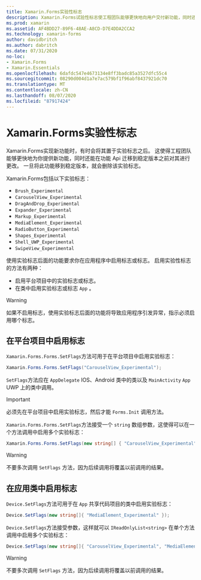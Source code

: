 ```yaml
---
title: Xamarin.Forms实验性标志
description: Xamarin.Forms试验性标志使工程团队能够更快地向用户交付新功能，同时还能在功能 Api 迁移到稳定版本之前对其进行更改。
ms.prod: xamarin
ms.assetid: AF4BDD27-89F6-48AE-A8CD-D7E4DDA2CCA2
ms.technology: xamarin-forms
author: davidbritch
ms.author: dabritch
ms.date: 07/31/2020
no-loc:
- Xamarin.Forms
- Xamarin.Essentials
ms.openlocfilehash: 6dafdc547e4673134e8ff3badc85a3527dfc55c4
ms.sourcegitcommit: 08290d004d1a7e7ac579bf1f96abf8437921dc70
ms.translationtype: MT
ms.contentlocale: zh-CN
ms.lasthandoff: 08/07/2020
ms.locfileid: "87917424"
---
```

# <a name="no-locxamarinforms-experimental-flags"></a>Xamarin.Forms实验性标志

Xamarin.Forms实现新功能时，有时会将其置于实验标志之后。 这使得工程团队能够更快地为你提供新功能，同时还能在功能 Api 迁移到稳定版本之前对其进行更改。 一旦将此功能移到稳定版本，就会删除该实验标志。

Xamarin.Forms包括以下实验标志：

- `Brush_Experimental`
- `CarouselView_Experimental`
- `DragAndDrop_Experimental`
- `Expander_Experimental`
- `Markup_Experimental`
- `MediaElement_Experimental`
- `RadioButton_Experimental`
- `Shapes_Experimental`
- `Shell_UWP_Experimental`
- `SwipeView_Experimental`

使用实验标志后面的功能要求你在应用程序中启用标志或标志。 启用实验性标志的方法有两种：

- 启用平台项目中的实验标志或标志。
- 在类中启用实验标志或标志 `App` 。

> [!WARNING]
> 如果不启用标志，使用实验标志后面的功能将导致应用程序引发异常，指示必须启用哪个标志。

## <a name="enable-flags-in-platform-projects"></a>在平台项目中启用标志

`Xamarin.Forms.Forms.SetFlags`方法可用于在平台项目中启用实验标志：

```csharp
Xamarin.Forms.Forms.SetFlags("CarouselView_Experimental");
```

`SetFlags`方法应在 `AppDelegate` IOS、Android 类中的类以及 `MainActivity` `App` UWP 上的类中调用。

> [!IMPORTANT]
> 必须先在平台项目中启用实验标志，然后才能 `Forms.Init` 调用方法。

`Xamarin.Forms.Forms.SetFlags`方法接受一个 `string` 数组参数，这使得可以在一个方法调用中启用多个实验标志：

```csharp
Xamarin.Forms.Forms.SetFlags(new string[] { "CarouselView_Experimental", "MediaElement_Experimental", "SwipeView_Experimental" });
```

> [!WARNING]
> 不要多次调用 `SetFlags` 方法，因为后续调用将覆盖以前调用的结果。

## <a name="enable-flags-in-your-app-class"></a>在应用类中启用标志

`Device.SetFlags`方法可用于在 `App` 共享代码项目的类中启用实验标志：

```csharp
Device.SetFlags(new string[]{ "MediaElement_Experimental" });
```

`Device.SetFlags`方法接受参数，这样就可以 `IReadOnlyList<string>` 在单个方法调用中启用多个实验标志：

```csharp
Device.SetFlags(new string[]{ "CarouselView_Experimental", "MediaElement_Experimental", "SwipeView_Experimental" });
```

> [!WARNING]
> 不要多次调用 `SetFlags` 方法，因为后续调用将覆盖以前调用的结果。
